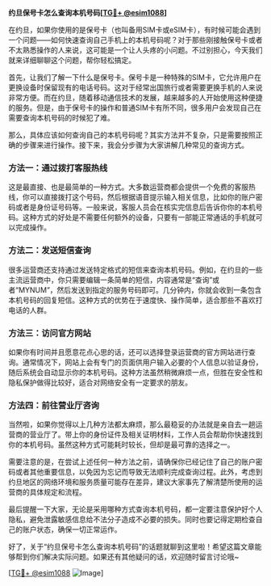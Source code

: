 **约旦保号卡怎么查询本机号码[[TG💪+ @esim1088](https://t.me/s/esim1088)]**

在约旦，如果你使用的是保号卡（也叫备用SIM卡或eSIM卡），有时候可能会遇到一个问题——如何快速查询自己手机上的本机号码呢？对于那些刚接触保号卡或者不太熟悉操作的人来说，这可能是一个让人头疼的小问题。不过别担心，今天我们就来详细聊聊这个问题，帮你轻松搞定。

首先，让我们了解一下什么是保号卡。保号卡是一种特殊的SIM卡，它允许用户在更换设备时保留现有的电话号码。这对于经常出国旅行或者需要更换手机的人来说非常方便。而在约旦，随着移动通信技术的发展，越来越多的人开始使用这种便捷的服务。但是，由于保号卡的操作和普通SIM卡有所不同，很多用户会发现自己在需要查询本机号码的时候犯了难。

那么，具体应该如何查询自己的本机号码呢？其实方法并不复杂，只是需要按照正确的步骤来进行操作。接下来，我会分步骤为大家讲解几种常见的查询方式。

### 方法一：通过拨打客服热线

这是最直接、也是最简单的一种方式。大多数运营商都会提供一个免费的客服热线，你可以直接拨打这个号码，然后根据语音提示输入相关信息，比如你的账户密码或者是身份证号码等。一般来说，客服人员会在核实完信息后告诉你你的本机号码。这种方式的好处是不需要任何额外的设备，只要有一部能正常通话的手机就可以完成操作。

### 方法二：发送短信查询

很多运营商还支持通过发送特定格式的短信来查询本机号码。例如，在约旦的一些主流运营商中，你只需要编辑一条简单的短信，内容通常是“查询”或者“MYNUM”，然后发送到指定的服务号码即可。几分钟内，你就会收到一条包含本机号码的回复短信。这种方式的优势在于速度快、操作简单，适合那些不喜欢打电话的人群。

### 方法三：访问官方网站

如果你有时间并且愿意花点心思的话，还可以选择登录运营商的官方网站进行查询。通常情况下，网站上会有专门的页面供用户输入必要的个人信息以验证身份，随后系统会自动显示你的本机号码。这种方法虽然稍微麻烦一点，但胜在安全性和隐私保护做得比较好，适合对网络安全有一定要求的朋友。

### 方法四：前往营业厅咨询

当然啦，如果你觉得以上几种方法都太麻烦，那么最稳妥的办法就是亲自去一趟运营商的营业厅了。带上你的身份证件及相关证明材料，工作人员会帮助你快速找到你的本机号码。虽然这种方式可能耗时较长，但却是最可靠的选择之一。

需要注意的是，在尝试上述任何一种方法之前，请确保你已经记住了自己的账户密码或者其他重要信息，以免因为忘记而导致无法顺利完成查询过程。此外，考虑到约旦地区的网络环境和服务质量可能存在差异，建议大家事先了解清楚所使用的运营商的具体规定和流程。

最后提醒一下大家，无论是采用哪种方式查询本机号码，都一定要注意保护好个人隐私，避免泄露敏感信息给不法分子造成不必要的损失。同时也要记得定期检查自己的账户状态，确保一切正常运作。

好了，关于“约旦保号卡怎么查询本机号码”的话题就聊到这里啦！希望这篇文章能够帮到你们解决实际问题。如果还有其他疑问的话，欢迎随时留言讨论哦~

[[TG💪+ @esim1088](https://t.me/s/esim1088) ![Image](https://i.postimg.cc/4NQfJmqS/Snipaste-2025-05-13-00-14-12.png)]